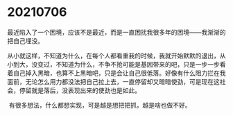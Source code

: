 
# 20210706

​	最近陷入了一个困境，应该不是最近，而是一直困扰我很多年的困境——我渐渐的把自己埋没。

​	从小就这样，不知道为什么，在每个人都看重我的时候，我就开始默默的退出，从小到大，没变过，不知道为什么，不争不抢可能是基因带来的吧，只是一步一步看着自己掉入黑暗，也算不上黑暗吧，只是会让自己很低落。好像有什么阻力拦在我面前，无论怎么用力都没法把自己拉上去，一直停留却又暗暗使劲，可是现在这社会，停留就是落后，没表现出来的使劲也是如此。

​	有很多想法，什么都想实现，可是越是想把把抓，越是啥也做不好。

